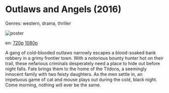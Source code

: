 # Outlaws and Angels (2016)

Genres: western, drama, thriller

![poster](http://image.tmdb.org/t/p/w500/5xTBc3gXIh6xRY4Ijyt34vwp4my.jpg)

en:
  [720p](magnet:?xt=urn:btih:A4CCF03F8F4D0F576CC089F4D6F14940BDBDDDA2&tr=udp://glotorrents.pw:6969/announce&tr=udp://tracker.opentrackr.org:1337/announce&tr=udp://torrent.gresille.org:80/announce&tr=udp://tracker.openbittorrent.com:80&tr=udp://tracker.coppersurfer.tk:6969&tr=udp://tracker.leechers-paradise.org:6969&tr=udp://p4p.arenabg.ch:1337&tr=udp://tracker.internetwarriors.net:1337)
  [1080p](magnet:?xt=urn:btih:12C60F96706401A73B5D7C16C2A4BCF2BDEE700D&tr=udp://glotorrents.pw:6969/announce&tr=udp://tracker.opentrackr.org:1337/announce&tr=udp://torrent.gresille.org:80/announce&tr=udp://tracker.openbittorrent.com:80&tr=udp://tracker.coppersurfer.tk:6969&tr=udp://tracker.leechers-paradise.org:6969&tr=udp://p4p.arenabg.ch:1337&tr=udp://tracker.internetwarriors.net:1337)
  


A gang of cold-blooded outlaws narrowly escapes a blood-soaked bank robbery in a grimy frontier town. With a notorious bounty hunter hot on their trail, these nefarious criminals desperately need a place to hide out before night falls. Fate brings them to the home of the Tildons, a seemingly innocent family with two feisty daughters. As the men settle in, an impetuous game of cat and mouse plays out during the cold, black night. Come morning, nothing will ever be the same.